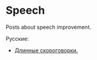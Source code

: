 Speech
======

Posts about speech improvement.

Русские:
 * [Длинные скороговорки.](/msg/speech/long_patters_ru.htm)

